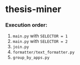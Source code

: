 # thesis-miner



### Execution order:

1. `main.py` with `SELECTOR = 1`
2. `main.py` with `SELECTOR = 2`
3. `join.py`
4. `formatter/text_formatter.py`
5. `group_by_apps.py`